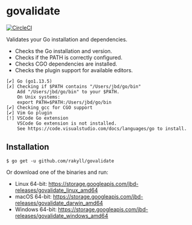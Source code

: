 # govalidate

[![CircleCI](https://circleci.com/gh/rakyll/govalidate.svg?style=svg&circle-token=8ea1ac2ae17cbac9a5505d875261eb74061f8404)](https://circleci.com/gh/rakyll/govalidate)

Validates your Go installation and dependencies.

* Checks the Go installation and version.
* Checks if the PATH is correctly configured.
* Checks CGO dependencies are installed.
* Checks the plugin support for available editors.

```
[✔] Go (go1.13.5)
[✗] Checking if $PATH contains "/Users/jbd/go/bin"
    Add "/Users/jbd/go/bin" to your $PATH.
    On Unix systems:
    export PATH=$PATH:/Users/jbd/go/bin
[✔] Checking gcc for CGO support
[✔] Vim Go plugin
[!] VSCode Go extension
    VSCode Go extension is not installed.
    See https://code.visualstudio.com/docs/languages/go to install.
```

## Installation

```
$ go get -u github.com/rakyll/govalidate
```

Or download one of the binaries and run:

* Linux 64-bit: https://storage.googleapis.com/jbd-releases/govalidate_linux_amd64
* macOS 64-bit: https://storage.googleapis.com/jbd-releases/govalidate_darwin_amd64
* Windows 64-bit: https://storage.googleapis.com/jbd-releases/govalidate_windows_amd64
